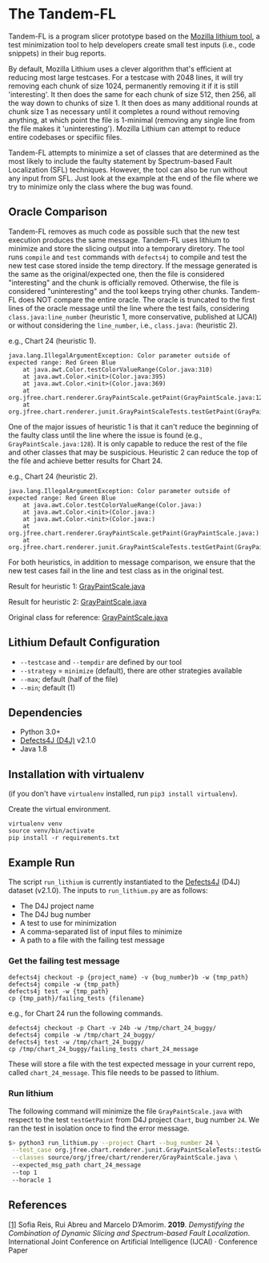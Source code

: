 # The Tandem-FL

Tandem-FL is a program slicer prototype based on the [Mozilla lithium tool]((https://github.com/MozillaSecurity/lithium)), a test minimization tool to help developers create small test inputs (i.e., code snippets) in their bug reports. 

By default, Mozilla Lithium uses a clever algorithm that's efficient at reducing most large testcases. For a testcase with 2048 lines, it will try removing each chunk of size 1024, permanently removing it if it is still 'interesting'. It then does the same for each chunk of size 512, then 256, all the way down to chunks of size 1. It then does as many additional rounds at chunk size 1 as necessary until it completes a round without removing anything, at which point the file is 1-minimal (removing any single line from the file makes it 'uninteresting'). Mozilla Lithium can attempt to reduce entire codebases or specifiic files.

Tandem-FL attempts to minimize a set of classes that are determined as the most likely to include the faulty statement by Spectrum-based Fault Localization (SFL) techniques. However, the tool can also be run without any input from SFL. Just look at the example at the end of the file where we try to minimize only the class where the bug was found.

## Oracle Comparison

Tandem-FL removes as much code as possible such that the new test execution produces the same message. Tandem-FL uses lithium to minimize and store the slicing output into a temporary diretory. The tool runs `compile` and `test` commands with `defects4j` to compile and test the new test case stored inside the temp directory. If the message generated is the same as the original/expected one, then the file is considered "interesting" and the chunk is officially removed. Otherwise, the file is considered "uninteresting" and the tool keeps trying other chunks. Tandem-FL does NOT compare the entire oracle. The oracle is truncated to the first lines of the oracle message until the line where the test fails, considering `class.java:line_number` (heuristic 1, more conservative, published at IJCAI) or without considering the `line_number`, i.e., `class.java:` (heuristic 2).

e.g., Chart 24 (heuristic 1).

```
java.lang.IllegalArgumentException: Color parameter outside of expected range: Red Green Blue
	at java.awt.Color.testColorValueRange(Color.java:310)
	at java.awt.Color.<init>(Color.java:395)
	at java.awt.Color.<init>(Color.java:369)
	at org.jfree.chart.renderer.GrayPaintScale.getPaint(GrayPaintScale.java:128)
	at org.jfree.chart.renderer.junit.GrayPaintScaleTests.testGetPaint(GrayPaintScaleTests.java:107)
```

One of the major issues of heuristic 1 is that it can't reduce the beginning of the faulty class until the line where the issue is found (e.g., `GrayPaintScale.java:128`). It is only capable to reduce the rest of the file and other classes that may be suspicious. Heuristic 2 can reduce the top of the file and achieve better results for Chart 24.

e.g., Chart 24 (heuristic 2).

```
java.lang.IllegalArgumentException: Color parameter outside of expected range: Red Green Blue
	at java.awt.Color.testColorValueRange(Color.java:)
	at java.awt.Color.<init>(Color.java:)
	at java.awt.Color.<init>(Color.java:)
	at org.jfree.chart.renderer.GrayPaintScale.getPaint(GrayPaintScale.java:)
	at org.jfree.chart.renderer.junit.GrayPaintScaleTests.testGetPaint(GrayPaintScaleTests.java:)
```

For both heuristics, in addition to message comparison, we ensure that the new test cases fail in the line and test class as in the original test. 

Result for heuristic 1: [GrayPaintScale.java](./example/lithium_h1_GrayPaintScale.java)

Result for heuristic 2: [GrayPaintScale.java](./example/lithium_h2_GrayPaintScale.java)

Original class for reference: [GrayPaintScale.java](./example/GrayPaintScale.java)


## Lithium Default Configuration
* `--testcase` and `--tempdir` are defined by our tool
* `--strategy` = `minimize` (default), there are other strategies available
* `--max`; default (half of the file)
* `--min`; default (1)

## Dependencies 
- Python 3.0+
- [Defects4J (D4J)](https://github.com/rjust/defects4j) v2.1.0
- Java 1.8

## Installation with virtualenv
(if you don't have `virtualenv` installed, run `pip3 install virtualenv`).

Create the virtual environment.
```
virtualenv venv
source venv/bin/activate
pip install -r requirements.txt
```


## Example Run

The script `run_lithium` is currently instantiated to the [Defects4J](https://github.com/rjust/defects4j) (D4J) dataset (v2.1.0). The inputs to `run_lithium.py` are as follows:
 - The D4J project name
 - The D4J bug number
 - A test to use for minimization
 - A comma-separated list of input files to minimize
 - A path to a file with the failing test message

### Get the failing test message

```
defects4j checkout -p {project_name} -v {bug_number}b -w {tmp_path}
defects4j compile -w {tmp_path} 
defects4j test -w {tmp_path} 
cp {tmp_path}/failing_tests {filename}
```

e.g., for Chart 24 run the following commands.  

```
defects4j checkout -p Chart -v 24b -w /tmp/chart_24_buggy/
defects4j compile -w /tmp/chart_24_buggy/ 
defects4j test -w /tmp/chart_24_buggy/ 
cp /tmp/chart_24_buggy/failing_tests chart_24_message
```

These will store a file with the test expected message in your current repo, called `chart_24_message`. This file needs to be passed to lithium.

### Run lithium

The following command will minimize the file `GrayPaintScale.java` with respect to the test `testGetPaint` from D4J project `Chart`, bug number `24`. We ran the test in isolation once to find the error message.

```bash
$> python3 run_lithium.py --project Chart --bug_number 24 \
 --test_case org.jfree.chart.renderer.junit.GrayPaintScaleTests::testGetPaint \
 --classes source/org/jfree/chart/renderer/GrayPaintScale.java \ 
 --expected_msg_path chart_24_message
 --top 1
 --horacle 1
```

## References

[[1]](https://www.ijcai.org/Proceedings/2019/0661.pdf) Sofia Reis, Rui Abreu and Marcelo D’Amorim. **2019**. _Demystifying the Combination of Dynamic Slicing and Spectrum-based Fault Localization_. International Joint Conference on Artificial Intelligence (IJCAI) · Conference Paper 
